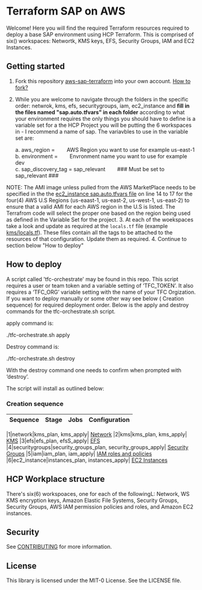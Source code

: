 # Terraform SAP on AWS

Welcome! Here you will find the required Terraform resources required to deploy a base SAP environment using HCP Terraform. This is comprised of six() workspaces: Networtk, KMS keys, EFS, Security Groups, IAM and EC2 Instances.


## Getting started

1. Fork this repository [aws-sap-terraform](https://github.com/patrickabrennan/aws-sap-terraform) into your own account. [How to fork?](https://docs.github.com/en/pull-requests/collaborating-with-pull-requests/working-with-forks/fork-a-repo)
2. While you are welcome to navigate through the folders in the specific order: netwrok, kms, efs, securitygroups, iam, ec2_instance and **fill in the files named "sap.auto.tfvars" in each folder** according to what your environment requires the only things you should have to define is a variable set for a the HCP Project you will be putting the 6 workspaces in - I recommend a name of sap. The variavbles to use in the variable set are:
   
     a. aws_region = &nbsp;&nbsp;&nbsp;&nbsp;&nbsp;&nbsp; AWS Region you want to use for example us-east-1   
     b. environment = &nbsp;&nbsp;&nbsp;&nbsp;&nbsp;&nbsp; Envronment name you want to use for example dev   
     c. sap_discovery_tag = sap_relevant   &nbsp;&nbsp;&nbsp;&nbsp;&nbsp;&nbsp;   ### Must be set to sap_relevant ### 
    
NOTE: The AMI image unless pulled from the AWS MarketPlace needs to be specified in the the [ec2_instance sap.auto.tfvars file](https://github.com/patrickabrennan/aws-sap-terraform/blob/main/ec2_instance/sap.auto.tfvars) on line 14 to 17 for the four(4) AWS U.S Regions (us-eaast-1, us-east-2, us-west-1, us-east-2) to ensure that a valid AMI for each AWS region in the U.S is listed. The Terrafrom code will select the proper one based on the region being used as defined in the Variable Set for the project.
3. At each of the woekspaces take a look and update as required at the ```locals.tf``` file (example [kms/locals.tf](https://github.com/patrickabrennan/aws-sap-terraform/blob/main/kms/locals.tf)). These files contain all the tags to be attached to the resources of that configuration. Update them as required.
4. Continue to section below "How to deploy"


## How to deploy

A script called 'tfc-orchestrate' may be found in this repo. This script requires a user or team token and a variable setting of ‘TFC_TOKEN’. It also requires a ‘TFC_ORG’ variable setting with the name of your TFC Orgization. If you want to deploy manually or some other way see below ( Creation sequence) for required deployment order. Below is the apply and destroy commands for the tfc-orchestrate.sh script.

apply command is: 

./tfc-orchestrate.sh apply

Destroy command is:

./tfc-orchestrate.sh destroy

With the destroy command one needs to confirm when prompted with ‘destroy’.

The script will install as outlined below:


### Creation sequence

| Sequence | Stage | Jobs | Configuration
|------|-------|-----|-----

|1|network|kms_plan, kms_apply| [Network](network/README.md)
|2|kms|kms_plan, kms_apply| [KMS](kms/README.md)
|3|efs|efs_plan, efsS_apply| [EFS](efs/README.md)
|4|securitygroups|security_groups_plan, security_groups_apply| [Security Groups](security_group/README.md)
|5|iam|iam_plan, iam_apply| [IAM roles and policies](iam/README.md)
|6|ec2_instance|instances_plan, instances_apply| [EC2 Instances](ec2_instance/README.md)


## HCP Workplace structure 

There's six(6) workspoaces, one for each of the followingL: Network, WS KMS encryption keys, Amazon Elastic File Systems, Security Groups, Security Groups, AWS IAM permission policies and roles, and Amazon EC2 instances.   


## Security

See [CONTRIBUTING](CONTRIBUTING.md#security-issue-notifications) for more information.


## License

This library is licensed under the MIT-0 License. See the LICENSE file.
